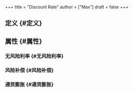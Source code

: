 +++
title = "Discount Rate"
author = ["Max"]
draft = false
+++

## 定义 {#定义}


## 属性 {#属性}


### 无风险利率 {#无风险利率}


### 风险补偿 {#风险补偿}


### 通货膨胀 {#通货膨胀}
